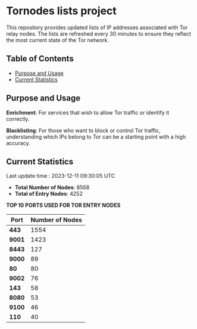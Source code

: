 # Tornodes lists project

This repository provides updated lists of IP addresses associated with Tor relay nodes. The lists are refreshed every 30 minutes to ensure they reflect the most current state of the Tor network.

## Table of Contents

- [Purpose and Usage](#purpose-and-usage)
- [Current Statistics](#current-statistics)


## Purpose and Usage

**Enrichment**: For services that wish to allow Tor traffic or identify it correctly.

**Blacklisting**: For those who want to block or control Tor traffic, understanding which IPs belong to Tor can be a starting point with a high accuracy.

## Current Statistics

Last update time : 2023-12-11 09:30:05 UTC

- **Total Number of Nodes**: 8568
- **Total of Entry Nodes**: 4252

**TOP 10 PORTS USED FOR TOR ENTRY NODES**

| **Port** | **Number of Nodes** |
|------|-----------------|
| **443**   | 1554  |
| **9001**   | 1423  |
| **8443**   | 127  |
| **9000**   | 89  |
| **80**   | 80  |
| **9002**   | 76  |
| **143**   | 58  |
| **8080**   | 53  |
| **9100**   | 46  |
| **110**   | 40  |

